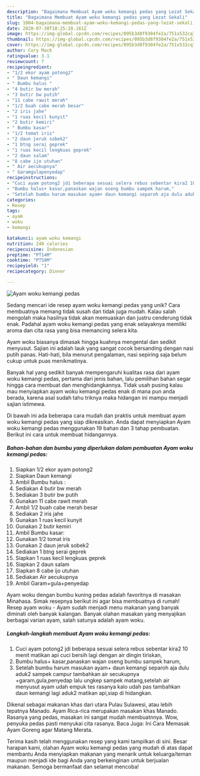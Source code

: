 ```yaml
---
description: "Bagaimana Membuat Ayam woku kemangi pedas yang Lezat Sekali"
title: "Bagaimana Membuat Ayam woku kemangi pedas yang Lezat Sekali"
slug: 1004-bagaimana-membuat-ayam-woku-kemangi-pedas-yang-lezat-sekali
date: 2020-07-30T18:25:28.161Z
image: https://img-global.cpcdn.com/recipes/095b3d8f9304fe2a/751x532cq70/ayam-woku-kemangi-pedas-foto-resep-utama.jpg
thumbnail: https://img-global.cpcdn.com/recipes/095b3d8f9304fe2a/751x532cq70/ayam-woku-kemangi-pedas-foto-resep-utama.jpg
cover: https://img-global.cpcdn.com/recipes/095b3d8f9304fe2a/751x532cq70/ayam-woku-kemangi-pedas-foto-resep-utama.jpg
author: Cory Mack
ratingvalue: 3.1
reviewcount: 7
recipeingredient:
- "1/2 ekor ayam potong2"
- " Daun kemangi"
- " Bumbu halus "
- "4 butir bw merah"
- "3 butir bw putih"
- "11 cabe rawit merah"
- "1/2 buah cabe merah besar"
- "2 iris jahe"
- "1 ruas kecil kunyit"
- "2 butir kemiri"
- " Bumbu kasar"
- "1/2 tomat iris"
- "2 daun jeruk sobek2"
- "1 btng serai geprek"
- "1 ruas kecil lengkuas geprek"
- "2 daun salam"
- "8 cabe ijo utuhan"
- " Air aecukupnya"
- " Garamgulapenyedap"
recipeinstructions:
- "Cuci ayam potong2 jdi beberapa sesuai selera rebus sebentar kira2 10 menit matikan api cuci bersih lagi dengan air dingin tiriskan,"
- "Bumbu halus+ kasar,panaskan wajan oseng bumbu sampek harum,"
- "Setelah bumbu harum masukan ayam+ daun kemangi separoh aja dulu aduk2 sampek campur tambahkan air secukupnya +garam,gula,penyedap lalu ungkep sampek matang,setelah air menyusut ayam udah empuk tes rasanya kalo udah pas tambahkan daun kemangi lagi aduk2 matikan api,siap di hidangkan."
categories:
- Resep
tags:
- ayam
- woku
- kemangi

katakunci: ayam woku kemangi 
nutrition: 240 calories
recipecuisine: Indonesian
preptime: "PT14M"
cooktime: "PT58M"
recipeyield: "1"
recipecategory: Dinner

---
```



![Ayam woku kemangi pedas](https://img-global.cpcdn.com/recipes/095b3d8f9304fe2a/751x532cq70/ayam-woku-kemangi-pedas-foto-resep-utama.jpg)

Sedang mencari ide resep ayam woku kemangi pedas yang unik? Cara membuatnya memang tidak susah dan tidak juga mudah. Kalau salah mengolah maka hasilnya tidak akan memuaskan dan justru cenderung tidak enak. Padahal ayam woku kemangi pedas yang enak selayaknya memiliki aroma dan cita rasa yang bisa memancing selera kita.

Ayam woku biasanya dimasak hingga kuahnya mengental dan sedikit menyusut. Sajian ini adalah lauk yang sangat cocok bersanding dengan nasi putih panas. Hati-hati, bila menurut pengalaman, nasi sepiring saja belum cukup untuk puas menikmatinya.

Banyak hal yang sedikit banyak mempengaruhi kualitas rasa dari ayam woku kemangi pedas, pertama dari jenis bahan, lalu pemilihan bahan segar hingga cara membuat dan menghidangkannya. Tidak usah pusing kalau mau menyiapkan ayam woku kemangi pedas enak di mana pun anda berada, karena asal sudah tahu triknya maka hidangan ini mampu menjadi sajian istimewa.


Di bawah ini ada beberapa cara mudah dan praktis untuk membuat ayam woku kemangi pedas yang siap dikreasikan. Anda dapat menyiapkan Ayam woku kemangi pedas menggunakan 19 bahan dan 3 tahap pembuatan. Berikut ini cara untuk membuat hidangannya.

<!--inarticleads1-->

##### Bahan-bahan dan bumbu yang diperlukan dalam pembuatan Ayam woku kemangi pedas:

1. Siapkan 1/2 ekor ayam potong2
1. Siapkan  Daun kemangi
1. Ambil  Bumbu halus :
1. Sediakan 4 butir bw merah
1. Sediakan 3 butir bw putih
1. Gunakan 11 cabe rawit merah
1. Ambil 1/2 buah cabe merah besar
1. Sediakan 2 iris jahe
1. Gunakan 1 ruas kecil kunyit
1. Gunakan 2 butir kemiri
1. Ambil  Bumbu kasar:
1. Gunakan 1/2 tomat iris
1. Gunakan 2 daun jeruk sobek2
1. Sediakan 1 btng serai geprek
1. Siapkan 1 ruas kecil lengkuas geprek
1. Siapkan 2 daun salam
1. Siapkan 8 cabe ijo utuhan
1. Sediakan  Air aecukupnya
1. Ambil  Garam+gula+penyedap


Ayam woku dengan bumbu kuning pedas adalah favoritnya di masakan Minahasa. Simak resepnya berikut ini agar bisa membuatnya di rumah! Resep ayam woku - Ayam sudah menjadi menu makanan yang banyak diminati oleh banyak kalangan. Banyak olahan masakan yang menyajikan berbagai varian ayam, salah satunya adalah ayam woku. 

<!--inarticleads2-->

##### Langkah-langkah membuat Ayam woku kemangi pedas:

1. Cuci ayam potong2 jdi beberapa sesuai selera rebus sebentar kira2 10 menit matikan api cuci bersih lagi dengan air dingin tiriskan,
1. Bumbu halus+ kasar,panaskan wajan oseng bumbu sampek harum,
1. Setelah bumbu harum masukan ayam+ daun kemangi separoh aja dulu aduk2 sampek campur tambahkan air secukupnya +garam,gula,penyedap lalu ungkep sampek matang,setelah air menyusut ayam udah empuk tes rasanya kalo udah pas tambahkan daun kemangi lagi aduk2 matikan api,siap di hidangkan.


Dikenal sebagai makanan khas dari utara Pulau Sulawesi, atau lebih tepatnya Manado. Ayam Rica-rica merupakan masakan khas Manado. Rasanya yang pedas, masakan ini sangat mudah membuatnnya. Wow, penyuka pedas pasti menyukai cita rasanya. Baca Juga: Ini Cara Memasak Ayam Goreng agar Matang Merata. 

Terima kasih telah menggunakan resep yang kami tampilkan di sini. Besar harapan kami, olahan Ayam woku kemangi pedas yang mudah di atas dapat membantu Anda menyiapkan makanan yang menarik untuk keluarga/teman maupun menjadi ide bagi Anda yang berkeinginan untuk berjualan makanan. Semoga bermanfaat dan selamat mencoba!
